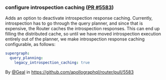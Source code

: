 ### configure introspection caching ([PR #5583](https://github.com/apollographql/router/pull/5583))

Adds an option to deactivate introspection response caching.
Currently, introspection has to go through the query planner, and since that is expensive, the Router caches the introspection responses. This can end up filling the distributed cache, so until we have moved introspection execution entirely out of the planner, we make introspection response caching configurable, as follows:


```yaml
supergraph:
  query_planning:
    legacy_introspection_caching: true
```

By [@Geal](https://github.com/Geal) in https://github.com/apollographql/router/pull/5583